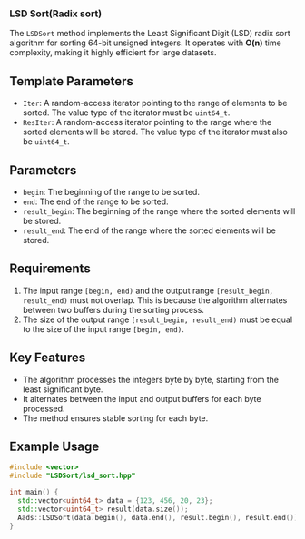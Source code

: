 ### LSD Sort(Radix sort)

The `LSDSort` method implements the Least Significant Digit (LSD) radix sort algorithm for sorting 64-bit unsigned integers. It operates with **O(n)** time complexity, making it highly efficient for large datasets.

## Template Parameters
- `Iter`: A random-access iterator pointing to the range of elements to be sorted. The value type of the iterator must be `uint64_t`.
- `ResIter`: A random-access iterator pointing to the range where the sorted elements will be stored. The value type of the iterator must also be `uint64_t`.

## Parameters
- `begin`: The beginning of the range to be sorted.
- `end`: The end of the range to be sorted.
- `result_begin`: The beginning of the range where the sorted elements will be stored.
- `result_end`: The end of the range where the sorted elements will be stored.

## Requirements
1. The input range `[begin, end)` and the output range `[result_begin, result_end)` must not overlap. This is because the algorithm alternates between two buffers during the sorting process.
2. The size of the output range `[result_begin, result_end)` must be equal to the size of the input range `[begin, end)`.

## Key Features
- The algorithm processes the integers byte by byte, starting from the least significant byte.
- It alternates between the input and output buffers for each byte processed.
- The method ensures stable sorting for each byte.

## Example Usage
```cpp
#include <vector>
#include "LSDSort/lsd_sort.hpp"

int main() {
  std::vector<uint64_t> data = {123, 456, 20, 23};
  std::vector<uint64_t> result(data.size());
  Aads::LSDSort(data.begin(), data.end(), result.begin(), result.end());
}
```
